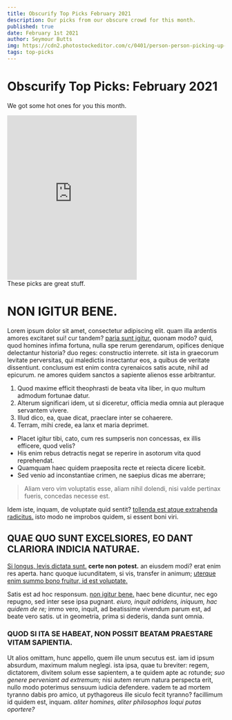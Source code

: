 ```yaml
---
title: Obscurify Top Picks February 2021
description: Our picks from our obscure crowd for this month.
published: true
date: February 1st 2021
author: Seymour Butts
img: https://cdn2.photostockeditor.com/c/0401/person-person-picking-up-the-music-record-record-record-image.jpg
tags: top-picks
---
```


# Obscurify Top Picks: February 2021

<span class="intro">We</span> got some hot ones for you this month.
<div>
<iframe src="https://open.spotify.com/embed/track/1SNiieXNyv5bRBbY9YAYVM" width="300" height="380" frameborder="0" allowtransparency="true" allow="encrypted-media"></iframe>
</div>
<span class="highlight">These picks are great stuff.</span>



# NON IGITUR BENE.

Lorem ipsum dolor sit amet, consectetur adipiscing elit. quam illa ardentis amores excitaret sui! cur tandem? [paria sunt igitur.](http://loripsum.net/) quonam modo? quid, quod homines infima fortuna, nulla spe rerum gerendarum, opifices denique delectantur historia? duo reges: constructio interrete. sit ista in graecorum levitate perversitas, qui maledictis insectantur eos, a quibus de veritate dissentiunt. conclusum est enim contra cyrenaicos satis acute, nihil ad epicurum. ne amores quidem sanctos a sapiente alienos esse arbitrantur.

1.  Quod maxime efficit theophrasti de beata vita liber, in quo multum admodum fortunae datur.
2.  Alterum significari idem, ut si diceretur, officia media omnia aut pleraque servantem vivere.
3.  Illud dico, ea, quae dicat, praeclare inter se cohaerere.
4.  Terram, mihi crede, ea lanx et maria deprimet.

-   Placet igitur tibi, cato, cum res sumpseris non concessas, ex illis efficere, quod velis?
-   His enim rebus detractis negat se reperire in asotorum vita quod reprehendat.
-   Quamquam haec quidem praeposita recte et reiecta dicere licebit.
-   Sed venio ad inconstantiae crimen, ne saepius dicas me aberrare;

> Aliam vero vim voluptatis esse, aliam nihil dolendi, nisi valde pertinax fueris, concedas necesse est.

Idem iste, inquam, de voluptate quid sentit? [tollenda est atque extrahenda radicitus.](http://loripsum.net/) isto modo ne improbos quidem, si essent boni viri.

## QUAE QUO SUNT EXCELSIORES, EO DANT CLARIORA INDICIA NATURAE.

[Si longus, levis dictata sunt.](http://loripsum.net/) **certe non potest.** an eiusdem modi? erat enim res aperta. hanc quoque iucunditatem, si vis, transfer in animum; [uterque enim summo bono fruitur, id est voluptate.](http://loripsum.net/)

Satis est ad hoc responsum. [non igitur bene.](http://loripsum.net/) haec bene dicuntur, nec ego repugno, sed inter sese ipsa pugnant. _eiuro, inquit adridens, iniquum, hac quidem de re;_ immo vero, inquit, ad beatissime vivendum parum est, ad beate vero satis. ut in geometria, prima si dederis, danda sunt omnia.

### QUOD SI ITA SE HABEAT, NON POSSIT BEATAM PRAESTARE VITAM SAPIENTIA.

Ut alios omittam, hunc appello, quem ille unum secutus est. iam id ipsum absurdum, maximum malum neglegi. ista ipsa, quae tu breviter: regem, dictatorem, divitem solum esse sapientem, a te quidem apte ac rotunde; _suo genere perveniant ad extremum;_ nisi autem rerum natura perspecta erit, nullo modo poterimus sensuum iudicia defendere. vadem te ad mortem tyranno dabis pro amico, ut pythagoreus ille siculo fecit tyranno? facillimum id quidem est, inquam. _aliter homines, aliter philosophos loqui putas oportere?_
